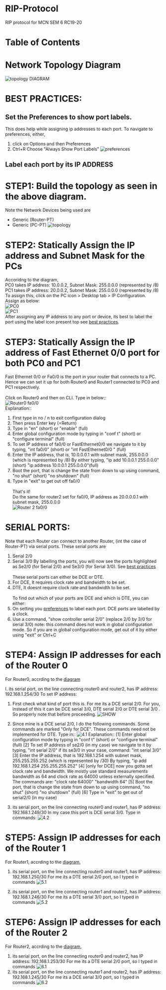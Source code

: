 # RIP-Protocol
RIP protocol for MCN SEM 6 RC19-20 

# Table of Contents

# Network Topology Diagram 
![topology DIAGRAM](https://github.com/norac1243/RIP-Protocol/blob/main/PICTURES%20-%20RIP/Network%20topology%20diagram.jpg)
# BEST PRACTICES:
## Set the Preferences to show port labels. 
This does help while assigning ip addresses to each port.
To navigate to preferences, either,
1. click on Options and then Preferences
2. Ctrl+R
Choose "Always Show Port Labels"
![preferences](https://github.com/norac1243/RIP-Protocol/blob/main/PICTURES%20-%20RIP/2%20preferences.JPG)
## Label each port by its IP ADDRESS

# STEP1: Build the topology as seen in the above diagram.
Note the Network Devices being used are
- Generic (Router-PT)
- Generic (PC-PT)
![topology](https://github.com/norac1243/RIP-Protocol/blob/main/PICTURES%20-%20RIP/1st%20network%20topo.JPG)
# STEP2: Statically Assign the IP address and Subnet Mask for the PCs
Accoridng to the diagram,</br>
PC0 takes IP address: 10.0.0.2, Subnet Mask: 255.0.0.0 (represented by /8)</br>
PC1 takes IP address: 20.0.0.2, Subnet Mask: 255.0.0.0 (represented by /8)</br>
To assign this, click on the PC icon > Desktop tab > IP Configuration.</br>
Assign as below:</br>
![PC0](https://github.com/norac1243/RIP-Protocol/blob/main/PICTURES%20-%20RIP/3%20IP%20Configuration%20PC0.JPG)</br>
![PC1](https://github.com/norac1243/RIP-Protocol/blob/main/PICTURES%20-%20RIP/3%20IP%20Configuration%20PC1.JPG)</br>
After assigning any IP address to any port or device, its best to label the port using the label icon present top
see [best practices](#best-practices). 

# STEP3: Statically Assign the IP address of Fast Ethernet 0/0 port for both PC0 and PC1
Fast Ethernet 0/0 or Fa0/0 is the port in your router that connects to a PC.</br> 
Hence we can set it up for both Router0 and Router1 connected to PC0 and PC1 respectively.</br></br>
Click on Router0 and then on CLI. 
Type in below::</br>
![Router0 fa0/0](https://github.com/norac1243/RIP-Protocol/blob/main/PICTURES%20-%20RIP/3%20Router%200%20ip%20set%20fa00.JPG)</br>
Explanation::</br>
1. First type in no / n to exit configuration dialog</br>
2. Then press Enter key (=Return)
3. Type in "en" (short) or "enable" (full) 
4. Enter global configuration mode by typing in  "conf t" (short) or "configure terminal" (full) 
5. To set IP address of fa0/0 or FastEthernet0/0 we navigate to it by typing,
 "int fa0/0" (short) or "int FastEthernet0/0 " (full) 
6. Enter the IP address, that is, 10.0.0.0.1 with subnet mask, 255.0.0.0 (which is represented by /8)
By either typing,
"ip add 10.0.0.1 255.0.0.0"(short)
"ip address 10.0.0.1 255.0.0.0"(full)
7. Boot the port, that is change the state from down to up using command,
"no shut" (short)
"no shutdown" (full)
8. Type in "exit" to get out off fa0/0
</br></br>
That's it!</br>
Do the same for router2 set for fa0/0, IP address as 20.0.0.0.1 with subnet mask, 255.0.0.0 </br>
![Router 2 fa0/0](https://github.com/norac1243/RIP-Protocol/blob/main/PICTURES%20-%20RIP/3%20Router2%20ip%20set%20fa00.JPG)

# SERIAL PORTS:
Note that each Router can connect to another Router, (int the case of Router-PT) via serial ports.
These serial ports are 
1. Serial 2/0 
2. Serial 3/0
By labelling the ports, you will now see the ports highlighted as Se2/0 (for Serial 2/0) and Se3/0 (for Serial 3/0). See [best practices](#best-practices)</br></br>
These serial ports can either be DCE or DTE.
1. For DCE, It requires clock rate and bandwidth to be set.
2. DTE, It doesnt require clock rate and bandwidth to be set.</br></br>
To find out which of your ports are DCE and which is DTE, you can either:
1. On setting you [preferences](#best-practices) to label each port. DCE ports are labelled by a clock.
2. Use a command, "show controller serial 2/0" (replace 2/0 by 3/0 for serial 3/0)
note: this command does not work in global configuration mode. So if you are in global configuration mode, get out of it by either using "exit" or Ctrl+C

# STEP4: Assign IP addresses for each of the Router 0

For Router0, accrding to the [diagram](##network-topology-diagram) 

I. its serial port, on the line connecting router0 and router2, has IP address: 192.168.1.254/30
To set IP address:
1. First check what kind of port this is. For me its a DCE serial 2/0. For you, instead of this it can be DCE serial 3/0, DTE serial 2/0 or DTE serial 3/0 . So properly note that before proceeding.
![SHOW](https://github.com/norac1243/RIP-Protocol/blob/main/PICTURES%20-%20RIP/router%20show%20step%2044444.JPG)
2. Since mine is a DCE serial 2/0, I do the following commands. Some commands are marked "Only for DCE". These commands need not be implemented for DTE.
Type in::
![4.1](https://github.com/norac1243/RIP-Protocol/blob/main/PICTURES%20-%20RIP/step%204%20substep%20code.JPG)
Explanation::
[1] Enter global configuration mode by typing in  "conf t" (short) or "configure terminal" (full) 
[2] To set IP address of se2/0 (in my case) we navigate to it by typing,
 "int serial 2/0" 
if its se3/0 in your case, command:  "int serial 3/0" 
[3] Enter the IP address, that is 192.168.1.254 with subnet mask, 255.255.255.252 (which is represented by /30)
By typing,
"ip add 192.168.1.254 255.255.255.252"
[4] [only for DCE] now you gotta set clock rate and bandwidth. We mostly use standard measurements bandwidth as 64 and clock rate as 64000 unless externally specified.
The commands are:
"clock rate 64000"
"bandwidth 64"
[5] Boot the port, that is change the state from down to up using command,
"no shut" (short)
"no shutdown" (full)
[6] Type in "exit" to get out of serial2/0 (in my case)

2. its serial port, on the line connecting router0 and router1, has IP address: 192.168.1.249/30
In my case this port is DCE serial 3/0.
Type in commands:
![4.2](https://github.com/norac1243/RIP-Protocol/blob/main/PICTURES%20-%20RIP/step%204%20substep%20code%202.JPG)

# STEP5: Assign IP addresses for each of the Router 1
For Router1, accrding to the [diagram](##network-topology-diagram),
1. its serial port, on the line connecting router0 and router1, has IP address: 192.168.1.250/30
For me its a DTE serial 2/0 port, so I typed in commands
![5.1](https://github.com/norac1243/RIP-Protocol/blob/main/PICTURES%20-%20RIP/step%205%20substep%20code%201.JPG)

2. its serial port, on the line connecting router1 and router2, has IP address: 192.168.1.246/30
For me its a DTE serial 3/0 port, so I typed in commands
![5.2](https://github.com/norac1243/RIP-Protocol/blob/main/PICTURES%20-%20RIP/step%205%20substep%20code%202.JPG)

# STEP6: Assign IP addresses for each of the Router 2
For Router2, accrding to the [diagram](##network-topology-diagram),
1. its serial port, on the line connecting router0 and router2, has IP address: 192.168.1.253/30
   For me its a DTE serial 2/0 port, so I typed in commands
   ![6.1](https://github.com/norac1243/RIP-Protocol/blob/main/PICTURES%20-%20RIP/step%206%20substep%20code%201.JPG)
2. its serial port, on the line connecting router1 and router2, has IP address: 192.168.1.245/30
   For me its a DCE serial 3/0 port, so I typed in commands
   ![6.2](https://github.com/norac1243/RIP-Protocol/blob/main/PICTURES%20-%20RIP/step%206%20substep%20code%202.JPG)




